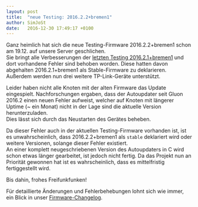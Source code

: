 ```yaml
---
layout: post
title:  "neue Testing: 2016.2.2+bremen1"
author: SimJoSt
date:   2016-12-30 17:49:17 +0100
---
```

Ganz heimlich hat sich die neue Testing-Firmware 2016.2.2+bremen1 schon am 19.12. auf unsere Server geschlichen.  
Sie bringt alle Verbesserungen der [letzten Testing 2016.2.1+bremen1](../../11/09/neue-testing-firmware.html) und dort vorhandene Fehler sind behoben worden. Diese hatten davon abgehalten 2016.2.1+bremen1 als Stable-Firmware zu deklarieren. Außerdem werden nun drei weitere TP-Link-Geräte unterstützt.

Leider haben nicht alle Knoten mit der alten Firmware das Update eingespielt. Nachforschungen ergaben, dass der Autoupdater seit Gluon 2016.2 einen neuen Fehler aufweist, welcher auf Knoten mit längerer Uptime (~ ein Monat) nicht in der Lage sind die aktuelle Version herunterzuladen.  
Dies lässt sich durch das Neustarten des Gerätes beheben.

Da dieser Fehler auch in der aktuellen Testing-Firmware vorhanden ist, ist es unwahrscheinlich, dass 2016.2.2+bremen1 als `stable` deklariert wird oder weitere Versionen, solange dieser Fehler existiert.  
An einer komplett neugeschriebenen Version des Autoupdaters in C wird schon etwas länger gearbeitet, ist jedoch nicht fertig. Da das Projekt nun an Priorität gewonnen hat ist es wahrscheinlich, dass es mittelfristig fertiggestellt wird.

Bis dahin, frohes Freifunkfunken!

Für detaillierte Änderungen und Fehlerbehebungen lohnt sich wie immer, ein Blick in unser [Firmware-Changelog](https://wiki.bremen.freifunk.net/Firmware/Changelog).
